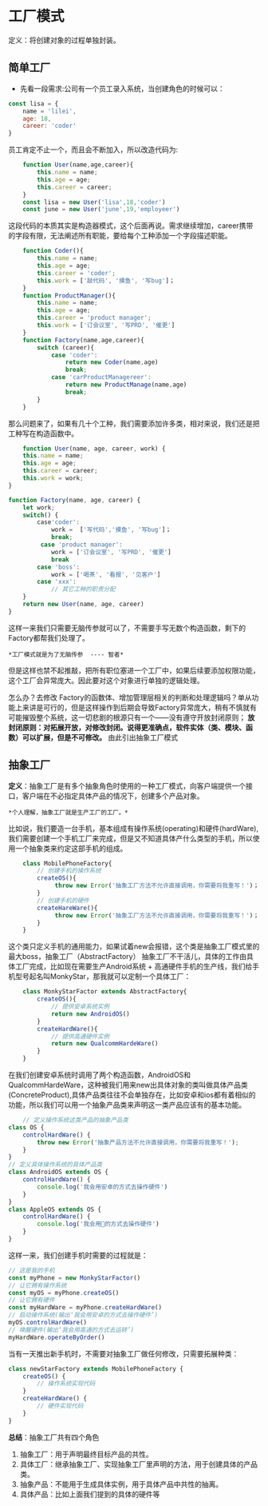 # 工厂模式
定义：将创建对象的过程单独封装。

## 简单工厂
- 先看一段需求:公司有一个员工录入系统，当创建角色的时候可以：

```javascript
const lisa = {
    name = 'lilei',
    age: 18,
    career: 'coder'
}
```
员工肯定不止一个，而且会不断加入，所以改造代码为:
```javascript
    function User(name,age,career){
        this.name = name;
        this.age = age;
        this.career = career;
    }
    const lisa = new User('lisa',18,'coder')
    const june = new User('june',19,'employeer')
```
这段代码的本质其实是构造器模式，这个后面再说。需求继续增加，career携带的字段有限，无法阐述所有职能，要给每个工种添加一个字段描述职能。
```javascript
    function Coder(){
        this.name = name;
        this.age = age;
        this.career = 'coder';
        this.work = ['敲代码', '摸鱼', '写bug']；
    }
    function ProductManager(){
        this.name = name;
        this.age = age;
        this.career = 'product manager';
        this.work = ['订会议室', '写PRD', '催更']
    }
    function Factory(name,age,career){
        switch (career){
            case 'coder':
                return new Coder(name,age)
                break;
            case 'carProductManagereer':
                return new ProductManage(name,age)
                break;
        }
    }
```
那么问题来了，如果有几十个工种，我们需要添加许多类，相对来说，我们还是把工种写在构造函数中。
```javascript
    function User(name, age, career, work) {
    this.name = name;
    this.age = age;
    this.career = career;
    this.work = work;
}

function Factory(name, age, career) {
    let work;
    switch() {
        case'coder':
            work =  ['写代码','摸鱼', '写bug']；
            break;
         case 'product manager':
            work = ['订会议室', '写PRD', '催更']
            break
        case 'boss':
            work = ['喝茶', '看报', '见客户']
        case 'xxx':
            // 其它工种的职责分配
    }
    return new User(name, age, career)
}
```
这样一来我们只需要无脑传参就可以了，不需要手写无数个构造函数，剩下的Factory都帮我们处理了。

    *工厂模式就是为了无脑传参  ---- 智者*

但是这样也禁不起推敲，把所有职位塞进一个工厂中，如果后续要添加权限功能，这个工厂会异常庞大。因此要对这个对象进行单独的逻辑处理。

怎么办？去修改 Factory的函数体、增加管理层相关的判断和处理逻辑吗？单从功能上来讲是可行的，但是这样操作到后期会导致Factory异常庞大，稍有不慎就有可能摧毁整个系统，这一切悲剧的根源只有一个——没有遵守开放封闭原则；
**放封闭原则：对拓展开放，对修改封闭。说得更准确点，软件实体（类、模块、函数）可以扩展，但是不可修改。**
由此引出抽象工厂模式
## 抽象工厂
**定义**：抽象工厂是有多个抽象角色时使用的一种工厂模式，向客户端提供一个接口，客户端在不必指定具体产品的情况下，创建多个产品对象。

    *个人理解，抽象工厂就是生产工厂的工厂。*

比如说，我们要造一台手机，基本组成有操作系统(operating)和硬件(hardWare),我们需要创建一个手机工厂来完成，但是又不知道具体产什么类型的手机，所以使用一个抽象类来约定这部手机的组成。
```javascript
    class MobilePhoneFactory{
        // 创建手机的操作系统
        createOS(){
             throw new Error('抽象工厂方法不允许直接调用，你需要将我重写！')；
        }
        // 创建手机的硬件
        createHareWare(){
             throw new Error('抽象工厂方法不允许直接调用，你需要将我重写！')；
        }
    }
```
这个类只定义手机的通用能力，如果试着new会报错，这个类是抽象工厂模式里的最大boss，抽象工厂（AbstractFactory）
抽象工厂不干活儿，具体的工作由具体工厂完成，比如现在需要生产Android系统 + 高通硬件手机的生产线，我们给手机型号起名叫MonkyStar，那我就可以定制一个具体工厂：
```javascript
    class MonkyStarFactor extends AbstractFactory{
        createOS(){
            // 提供安卓系统实例
            return new AndroidOS()
        }
        createHardWare(){
            // 提供高通硬件实例
            return new QualcommHardeWare()
        }
    }
```
在我们创建安卓系统时调用了两个构造函数，AndroidOS和QualcommHardeWare，这种被我们用来new出具体对象的类叫做具体产品类(ConcreteProduct),具体产品类往往不会单独存在，比如安卓和ios都有着相似的功能，所以我们可以用一个抽象产品类来声明这一类产品应该有的基本功能。
```javascript
    // 定义操作系统这类产品的抽象产品类
class OS {
    controlHardWare() {
        throw new Error('抽象产品方法不允许直接调用，你需要将我重写！');
    }
}
// 定义具体操作系统的具体产品类
class AndroidOS extends OS {
    controlHardWare() {
        console.log('我会用安卓的方式去操作硬件')
    }
}
class AppleOS extends OS {
    controlHardWare() {
        console.log('我会用🍎的方式去操作硬件')
    }
}
```
这样一来，我们创建手机时需要的过程就是：
```javascript
// 这是我的手机
const myPhone = new MonkyStarFactor()
// 让它拥有操作系统
const myOS = myPhone.createOS()
// 让它拥有硬件
const myHardWare = myPhone.createHardWare()
// 启动操作系统(输出‘我会用安卓的方式去操作硬件’)
myOS.controlHardWare()
// 唤醒硬件(输出‘我会用高通的方式去运转’)
myHardWare.operateByOrder()
```
当有一天推出新手机时，不需要对抽象工厂做任何修改，只需要拓展种类：
```javascript
class newStarFactory extends MobilePhoneFactory {
    createOS() {
        // 操作系统实现代码
    }
    createHardWare() {
        // 硬件实现代码
    }
}
```
**总结**：抽象工厂共有四个角色
1. 抽象工厂：用于声明最终目标产品的共性。
2. 具体工厂：继承抽象工厂、实现抽象工厂里声明的方法，用于创建具体的产品类。
3. 抽象产品：不能用于生成具体实例，用于具体产品中共性的抽离。
4. 具体产品：比如上面我们提到的具体的硬件等
